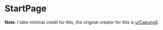 # StartPage

**Note**: I take minimal credit for this, the original creator for this is [u/Capuno6](https://www.reddit.com/user/Capuno6/).